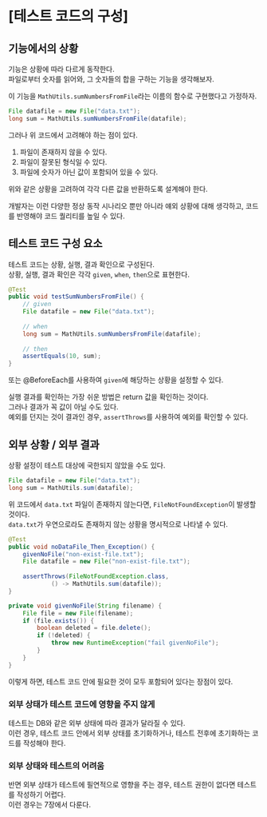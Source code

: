# [테스트 코드의 구성]
## 기능에서의 상황
기능은 상황에 따라 다르게 동작한다.<br>
파일로부터 숫자를 읽어와, 그 숫자들의 합을 구하는 기능을 생각해보자.<br>

이 기능을 `MathUtils.sumNumbersFromFile`라는 이름의 함수로 구현했다고 가정하자.<br>
```java
File datafile = new File("data.txt");
long sum = MathUtils.sumNumbersFromFile(datafile);
```

그러나 위 코드에서 고려해야 하는 점이 있다.
1. 파일이 존재하지 않을 수 있다.
2. 파일이 잘못된 형식일 수 있다.
3. 파일에 숫자가 아닌 값이 포함되어 있을 수 있다.

위와 같은 상황을 고려하여 각각 다른 값을 반환하도록 설계해야 한다.

개발자는 이런 다양한 정상 동작 시나리오 뿐만 아니라 얘외 상황에 대해 생각하고, 코드를 반영해야 코드 퀄리티를 높일 수 있다.

## 테스트 코드 구성 요소
테스트 코드는 상황, 실행, 결과 확인으로 구성된다.<br>
상황, 실행, 결과 확인은 각각 `given`, `when`, `then`으로 표현한다.<br>

```java
@Test
public void testSumNumbersFromFile() {
    // given
    File datafile = new File("data.txt");
    
    // when
    long sum = MathUtils.sumNumbersFromFile(datafile);
    
    // then
    assertEquals(10, sum);
}
```

또는 @BeforeEach를 사용하여 `given`에 해당하는 상황을 설정할 수 있다.<br>

실행 결과를 확인하는 가장 쉬운 방법은 return 값을 확인하는 것이다.<br>
그러나 결과가 꼭 값이 아닐 수도 있다.<br>
예외를 던지는 것이 결과인 경우, `assertThrows`를 사용하여 예외를 확인할 수 있다.<br>


## 외부 상황 / 외부 결과
상황 설정이 테스트 대상에 국한되지 않았을 수도 있다.
```java
File datafile = new File("data.txt");
long sum = MathUtils.sum(datafile);
```

위 코드에서 `data.txt` 파일이 존재하지 않는다면, `FileNotFoundException`이 발생할 것이다.<br>
`data.txt`가 우연으로라도 존재하지 않는 상황을 명시적으로 나타낼 수 있다.<br>
```java
@Test
public void noDataFile_Then_Exception() {
    givenNoFile("non-exist-file.txt");
    File datafile = new File("non-exist-file.txt");
    
    assertThrows(FileNotFoundException.class, 
            () -> MathUtils.sum(datafile));
}

private void givenNoFile(String filename) {
    File file = new File(filename);
    if (file.exists()) {
        boolean deleted = file.delete();
        if (!deleted) {
            throw new RuntimeException("fail givenNoFile");
        }
    }
}
```

이렇게 하면, 테스트 코드 안에 필요한 것이 모두 포함되어 있다는 장점이 있다.<br>

### 외부 상태가 테스트 코드에 영향을 주지 않게
테스트는 DB와 같은 외부 상태에 따라 결과가 달라질 수 있다.<br>
이런 경우, 테스트 코드 안에서 외부 상태를 초기화하거나, 테스트 전후에 초기화하는 코드를 작성해야 한다.<br>


### 외부 상태와 테스트의 어려움
반면 외부 상태가 테스트에 필연적으로 영향을 주는 경우, 테스트 권한이 없다면 테스트를 작성하기 어렵다.<br>
이런 경우는 7장에서 다룬다.